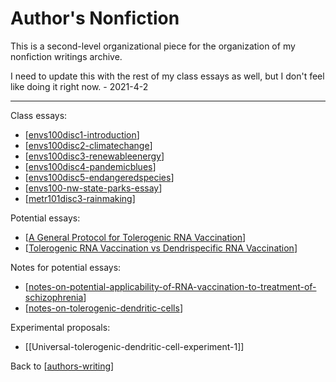 # Author's Nonfiction

This is a second-level organizational piece for the organization of my nonfiction writings archive.

I need to update this with the rest of my class essays as well, but I don't feel like doing it right now. - 2021-4-2

---
Class essays:
* [[envs100disc1-introduction]]
* [[envs100disc2-climatechange]]
* [[envs100disc3-renewableenergy]]
* [[envs100disc4-pandemicblues]]
* [[envs100disc5-endangeredspecies]]
* [[envs100-nw-state-parks-essay]]
* [[metr101disc3-rainmaking]]

Potential essays:
* [[A General Protocol for Tolerogenic RNA Vaccination]]
* [[Tolerogenic RNA Vaccination vs Dendrispecific RNA Vaccination]]

Notes for potential essays:
* [[notes-on-potential-applicability-of-RNA-vaccination-to-treatment-of-schizophrenia]]
* [[notes-on-tolerogenic-dendritic-cells]]

Experimental proposals:
* [[Universal-tolerogenic-dendritic-cell-experiment-1]]

Back to [[authors-writing]]

[//begin]: # "Autogenerated link references for markdown compatibility"
[envs100disc1-introduction]: envs100disc1-introduction.md "Envs&100Disc1 Introduction"
[envs100disc2-climatechange]: envs100disc2-climatechange.md "Envs&100Disc2 ClimateChange"
[envs100disc3-renewableenergy]: envs100disc3-renewableenergy.md "Envs100disc3 RenewableEnergy"
[envs100disc4-pandemicblues]: envs100disc4-pandemicblues.md "Envs100disc4 PandemicBlues"
[envs100disc5-endangeredspecies]: envs100disc5-endangeredspecies.md "Envs100disc5 EndangeredSpecies"
[envs100-nw-state-parks-essay]: envs100-nw-state-parks-essay.md "ENVS100 NW State Parks Essay"
[metr101disc3-rainmaking]: metr101disc3-rainmaking.md "Metr101disc3 Rainmaking"
[A General Protocol for Tolerogenic RNA Vaccination]: a-general-protocol-for-tolerogenic-rna-vaccination.md "A General Protocol for Tolerogenic RNA Vaccination"
[Tolerogenic RNA Vaccination vs Dendrispecific RNA Vaccination]: tolerogenic-rna-vaccination-vs-dendrispecific-rna-vaccination.md "Tolerogenic RNA Vaccination Vs Dendrispecific RNA Vaccination"
[notes-on-potential-applicability-of-RNA-vaccination-to-treatment-of-schizophrenia]: notes-on-potential-applicability-of-rna-vaccination-to-treatment-of-schizophrenia.md "Notes on Potential Applicability of RNA Vaccination to Treatment of Schizophrenia"
[notes-on-tolerogenic-dendritic-cells]: notes-on-tolerogenic-dendritic-cells.md "Notes on Tolerogenic Dendritic Cells"
[authors-writing]: authors-writing.md "Author's Writing"
[//end]: # "Autogenerated link references"